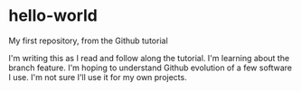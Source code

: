 # hello-world
My first repository, from the Github tutorial

I'm writing this as I read and follow along the tutorial. 
I'm learning about the branch feature.
I'm hoping to understand Github evolution of a few software I use.
I'm not sure I'll use it for my own projects.

